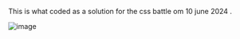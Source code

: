 This is what coded as a solution for the css battle om 10 june 2024 .

![image](https://github.com/akash-panthri/css_battle_10_june_2024/assets/150880382/89bcf976-3113-4581-aa7e-b976fdddf07d)
